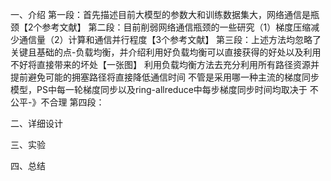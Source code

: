 一、介绍
第一段：首先描述目前大模型的参数大和训练数据集大，网络通信是瓶颈【2个参考文献】
第二段：目前削弱网络通信瓶颈的一些研究（1）梯度压缩减少通信量（2）计算和通信并行程度【3个参考文献】
第三段：上述方法均忽略了关键且基础的点-负载均衡，并介绍利用好负载均衡可以直接获得的好处以及利用不好将直接带来的坏处【一张图】
  利用负载均衡方法去充分利用所有路径资源并提前避免可能的拥塞路径将直接降低通信时间
  不管是采用哪一种主流的梯度同步模型，PS中每一轮梯度同步以及ring-allreduce中每步梯度同步时间均取决于
  不公平-》不合理
第四段：



二、详细设计

三、实验

四、总结
